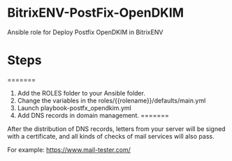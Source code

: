 # BitrixENV-PostFix-OpenDKIM
Ansible role for Deploy Postfix OpenDKIM in BitrixENV

# Steps
=======

1. Add the ROLES folder to your Ansible folder.
2. Change the variables in the roles/{{rolename}}/defaults/main.yml
3. Launch playbook-postfx_opendkim.yml
4. Add DNS records in domain management.
=======

After the distribution of DNS records, letters from your server will be signed with a certificate, and all kinds of checks of mail services will also pass.

For example: https://www.mail-tester.com/

